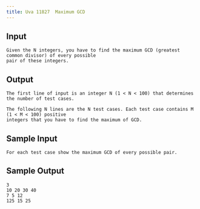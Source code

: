 ```yaml
---
title: Uva 11827  Maximum GCD
---
```



## Input

```text
Given the N integers, you have to find the maximum GCD (greatest common divisor) of every possible
pair of these integers.
```

## Output

```text
The first line of input is an integer N (1 < N < 100) that determines the number of test cases.

The following N lines are the N test cases. Each test case contains M (1 < M < 100) positive
integers that you have to find the maximum of GCD.

```

## Sample Input

```text
For each test case show the maximum GCD of every possible pair.

```

## Sample Output

```text
3
10 20 30 40
7 5 12
125 15 25

```
